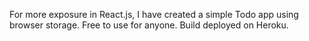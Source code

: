 For more exposure in React.js, I have created a simple Todo app using browser storage. Free to use for anyone. Build deployed on Heroku.

